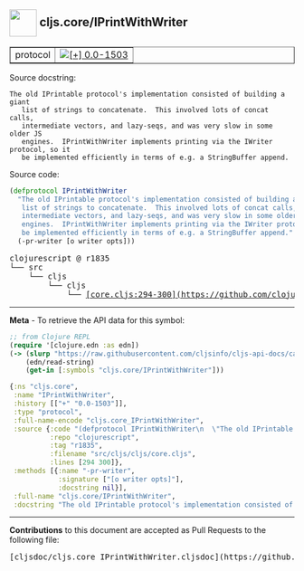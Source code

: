 ## <img width="48px" valign="middle" src="http://i.imgur.com/Hi20huC.png"> cljs.core/IPrintWithWriter

 <table border="1">
<tr>

<td>protocol</td>
<td><a href="https://github.com/cljsinfo/cljs-api-docs/tree/0.0-1503"><img valign="middle" alt="[+] 0.0-1503" src="https://img.shields.io/badge/+-0.0--1503-lightgrey.svg"></a> </td>
</tr>
</table>





Source docstring:

```
The old IPrintable protocol's implementation consisted of building a giant
   list of strings to concatenate.  This involved lots of concat calls,
   intermediate vectors, and lazy-seqs, and was very slow in some older JS
   engines.  IPrintWithWriter implements printing via the IWriter protocol, so it
   be implemented efficiently in terms of e.g. a StringBuffer append.
```

Source code:

```clj
(defprotocol IPrintWithWriter
  "The old IPrintable protocol's implementation consisted of building a giant
   list of strings to concatenate.  This involved lots of concat calls,
   intermediate vectors, and lazy-seqs, and was very slow in some older JS
   engines.  IPrintWithWriter implements printing via the IWriter protocol, so it
   be implemented efficiently in terms of e.g. a StringBuffer append."
  (-pr-writer [o writer opts]))
```

 <pre>
clojurescript @ r1835
└── src
    └── cljs
        └── cljs
            └── <ins>[core.cljs:294-300](https://github.com/clojure/clojurescript/blob/r1835/src/cljs/cljs/core.cljs#L294-L300)</ins>
</pre>


---

__Meta__ - To retrieve the API data for this symbol:

```clj
;; from Clojure REPL
(require '[clojure.edn :as edn])
(-> (slurp "https://raw.githubusercontent.com/cljsinfo/cljs-api-docs/catalog/cljs-api.edn")
    (edn/read-string)
    (get-in [:symbols "cljs.core/IPrintWithWriter"]))
```

```clj
{:ns "cljs.core",
 :name "IPrintWithWriter",
 :history [["+" "0.0-1503"]],
 :type "protocol",
 :full-name-encode "cljs.core_IPrintWithWriter",
 :source {:code "(defprotocol IPrintWithWriter\n  \"The old IPrintable protocol's implementation consisted of building a giant\n   list of strings to concatenate.  This involved lots of concat calls,\n   intermediate vectors, and lazy-seqs, and was very slow in some older JS\n   engines.  IPrintWithWriter implements printing via the IWriter protocol, so it\n   be implemented efficiently in terms of e.g. a StringBuffer append.\"\n  (-pr-writer [o writer opts]))",
          :repo "clojurescript",
          :tag "r1835",
          :filename "src/cljs/cljs/core.cljs",
          :lines [294 300]},
 :methods [{:name "-pr-writer",
            :signature ["[o writer opts]"],
            :docstring nil}],
 :full-name "cljs.core/IPrintWithWriter",
 :docstring "The old IPrintable protocol's implementation consisted of building a giant\n   list of strings to concatenate.  This involved lots of concat calls,\n   intermediate vectors, and lazy-seqs, and was very slow in some older JS\n   engines.  IPrintWithWriter implements printing via the IWriter protocol, so it\n   be implemented efficiently in terms of e.g. a StringBuffer append."}

```

---

__Contributions__ to this document are accepted as Pull Requests to the following file:

 <pre>
[cljsdoc/cljs.core_IPrintWithWriter.cljsdoc](https://github.com/cljsinfo/cljs-api-docs/blob/master/cljsdoc/cljs.core_IPrintWithWriter.cljsdoc)
</pre>

